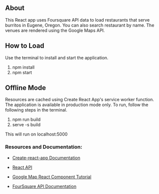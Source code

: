 
## About
This React app uses Foursquare API data to load restaurants that serve burritos in Eugene, Oregon. You can also search restaurant by name. The venues are rendered using the Google Maps API.

## How to Load
Use the terminal to install and start the application.
1. npm install
2. npm start

## Offline Mode
Resources are cached using Create React App's service worker function. The application is available in production mode only. To run, follow the following steps in the terminal.

1. npm run build
2. serve -s build

This will run on localhost:5000

### Resources and Documentation:

* [Create-react-app Documentation](https://github.com/facebookincubator/create-react-app)

* [React API](https://facebook.github.io/react/docs/react-api.html)

* [Google Map React Component Tutorial](https://www.npmjs.com/package/google-maps-react)

* [FourSquare API Documentation](https://developer.foursquare.com/docs)
